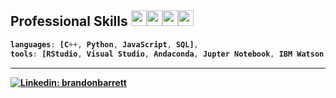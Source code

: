 <b> Professional Skills <img src="https://user-images.githubusercontent.com/74038190/212257454-16e3712e-945a-4ca2-b238-408ad0bf87e6.gif" width="25"><img src="https://user-images.githubusercontent.com/74038190/212257472-08e52665-c503-4bd9-aa20-f5a4dae769b5.gif" width="25"><img src="https://user-images.githubusercontent.com/74038190/212257465-7ce8d493-cac5-494e-982a-5a9deb852c4b.gif" width="25"><img src="https://user-images.githubusercontent.com/74038190/212284087-bbe7e430-757e-4901-90bf-4cd2ce3e1852.gif" width="25"> 
---
   ```javascript var s = "JavaScript syntax highlighting"; alert(s);
languages: [C++, Python, JavaScript, SQL],
tools: [RStudio, Visual Studio, Andaconda, Jupter Notebook, IBM Watson Studio],
   ```
[^1]: How we can connect! 

---
[![Linkedin: brandonbarrett](https://img.shields.io/badge/-brandonbarrett-blue?style=flat-square&logo=Linkedin&logoColor=white&link=https://www.linkedin.com/in/brandon-barrett-867531295/)](https://www.linkedin.com/in/brandon-barrett-867531295/) 
